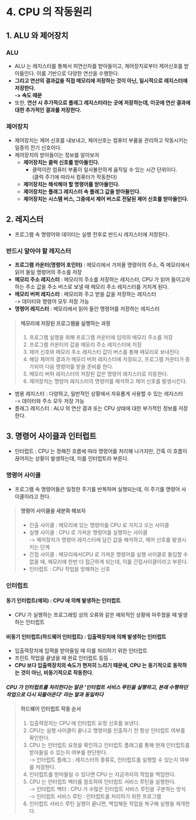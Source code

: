 # 4. CPU 의 작동원리

## 1. ALU 와 제어장치&#x20;

### ALU

* ALU 는 레지스터를 통해서 피연산자를 받아들이고, 제어장치로부터 제어신호를 받아들인다. 이를 기반으로 다양한 연산을 수행한다.
* **그리고 연산의 결과값을 직접 메모리에 저장하는 것이 아닌, 일시적으로 레지스터에 저장한다.**\
  **-> 속도 때문**
* 또한, **연산 시 추가적으로  플래그 레지스터라는 곳에  저장하는데, 이곳에 연산 결과에 대한 추가적인 결과를 저장한다.**

### 제어장치

* 제어장치는 제어 신호를 내보내고, 제어신호는 컴퓨터 부품을 관리하고 작동시키는 일종의 전기 신호이다.&#x20;
* 제어장치의 받아들이는 정보를 알아보자
  * **제어장치는 클럭 신호를 받아들인다.**&#x20;
    * 클럭이란 컴퓨터 부품이 일사불란하게 움직일 수 있는 시간 단위이다.\
      (클럭 주기에 따라서 컴퓨터가 작동한다)
  * **제어장치는 해석해야 할 명령어를 받아들인다.**&#x20;
  * **제어장치는 플래그 레지스터 속 플래그 값을 받아들인다.**&#x20;
  * **제어장치는 시스템 버스, 그중에서 제어 버스로 전달된 제어 신호를 받아들인다.**&#x20;

## 2. 레지스터

* 프로그램 속 명령어와 데이터는 실행 전후로 반드시 레지스터에 저장된다.&#x20;

### 반드시 알아야 할 레지스터&#x20;

* **프로그램 카운터(명령어 포인터)** : 메모리에서 가져올 명령어의 주소, 즉 메모리에서 읽어 들일 명령어의 주소를 저장
* **메모리 주소 레지스터** : 메모리의 주소를 저장하는 레지스터, CPU 가 읽어 들이고자 하는 주소 값을 주소 버스로 보낼 때 메모리 주소 레지스터를 거치게 된다.&#x20;
* **메모리 버퍼 레지스터** : 메모리와 주고 받을 값을 저장하는 레지스터 \
  \-> 데이터와 명령어 모두 저장 가능
* **명령어 레지스터** : 메모리에서 읽어 들인 명령어를 저장하는 레지스터

> #### 메모리에 저장된 프로그램을 실행하는 과정&#x20;
>
> 1. 프로그램 실행을 위해 프로그램 카운터에 임의의 메모리 주소를 저장&#x20;
> 2. 프로그램 카운터의 값을 메모리 주소 레지스터에 저장&#x20;
> 3. 제어 신호와 메모리 주소 레지스터 값이 버스를 통해 메모리로 보내진다.&#x20;
> 4. 해당 제어의 결과가 메모리 버퍼 레지스터에 저장되고, 프로그램 카운터가 증가되어 다음 명령어를 받을 준비를 한다.&#x20;
> 5. 메모리 버퍼 레지스터의 저장된 값은 명령어 레지스터로 이동한다.&#x20;
> 6. 제어장치는 명령어 레지스터의 명령어를 해석하고 제어 신호를 발생시킨다.&#x20;

* 범용 레지스터 : 다양하고, 일반적인 상황에서 자유롭게 사용할 수 있는 레지스터\
  \->  데이터와  주소 모두 저장 가능
* 플래그 레지스터 : ALU 의 연산 결과 또는 CPU 상태에 대한 부가적인 정보를 저장한다.&#x20;

## 3. 명령어 사이클과 인터럽트&#x20;

* 인터럽트 : CPU 는 정해진 흐름에 따라 명령어를 처리해 나가지만, 간혹 이 흐름이 끊어지는 상황이 발생하는데, 이를 인터럽트라 부른다.&#x20;

### 명령어 사이클&#x20;

* 프로그램 속 명령어들은 일정한 주기를 반복하며 실행되는데, 이 주기를 명령어 사이클이라고 한다.&#x20;

> #### 명령어 사이클을 세분화 해보자&#x20;
>
> * 인출 사이클 : 메모리에 있는 명령어를 CPU 로 가지고 오는 사이클&#x20;
> * 실행 사이클 : CPU 로 가져온 명령어를 실행하는 사이클 \
>   \-> 제어장치가 명령어 레지스터에 담긴 값을 해석하고, 제어 신호를 발생시키는 단계&#x20;
> * 간접 사이클 : 메모리에서CPU 로 가져온 명령어를 실행 사이클로 돌입할 수 없을 때, 메모리에 한번 더 접근하게 되는데, 이를 간접사이클이라고 부른다.&#x20;
> * 인터럽트 : CPU 작업을 방해하는 신호

### 인터럽트

#### **동기 인터럽트(예외)** : CPU 에 의해 발생하는 인터럽트&#x20;

* CPU 가 실행하는 프로그래밍 상의 오류와 같은 예외적인 상황에 마주쳤을 때 발생하는 인터럽트

#### **비동기 인터럽트(하드웨어 인터럽트)** : 입출력장치에 의해 발생하는 인터럽트&#x20;

* 입출력장치에 입력을 받아들일 때 이를 처리하기 위한 인터럽트
* 프린트 작업을 끝냈을 때 완료 인터럽트 등등 ..
* **CPU 보다 입출력장치의 속도가 현저히 느리기 때문에, CPU 는 동기적으로 동작하는 것이 아닌, 비동기적으로 작동한다.**&#x20;

#### _**CPU 가 인터럽트를 처리한다는 말은 '인터럽트 서비스 루틴을 실행하고, 본래 수행하던 작업으로 다시 되돌아온다' 라는 말과 동일하다**_

> #### 하드웨어 인터럽트 작동 순서&#x20;
>
> 1. 입출력장치는 CPU 에 인터럽트 요청 신호를 보낸다.&#x20;
> 2. CPU는 실행 사이클이 끝나고 명령어를 인출하기 전 항상 인터럽트 여부를 확인한다.&#x20;
> 3. CPU 는 인터럽트 요청을 확인하고 인터럽트 플래그를 통해 현재 인터럽트를 받아들일 수 있는지 여부를 판단한다. \
>    \-> 인터럽트 플래그 : 레지스터의 종류로, 인터럽트를 실행할 수 있는지 여부를 저장한다.
> 4. 인터럽트를 받아들일 수 있다면 CPU 는 지금까지의 작업을 백업한다.&#x20;
> 5. CPU 는 인터럽트 벡터를 참조하여 인터럽트 서비스 루틴을 실행한다. \
>    \-> 인터럽트 백터 : CPU 가  수많은 인터럽트 서비스 루틴을 구분하는 방식\
>    \-> 인터럽트 서비스 루틴 : 인터럽트를 처리하기 위한 프로그램
> 6. 인터럽트 서비스 루틴 실행이 끝나면, 백업해둔 작업을 복구해 실행을 재개한다.&#x20;


